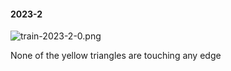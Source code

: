 #### 2023-2
![train-2023-2-0.png](https://github.com/lil-lab/nlvr/raw/master/nlvr/train/images/33/train-2023-2-0.png "train-2023-2-0.png")

None of the yellow triangles are touching any edge